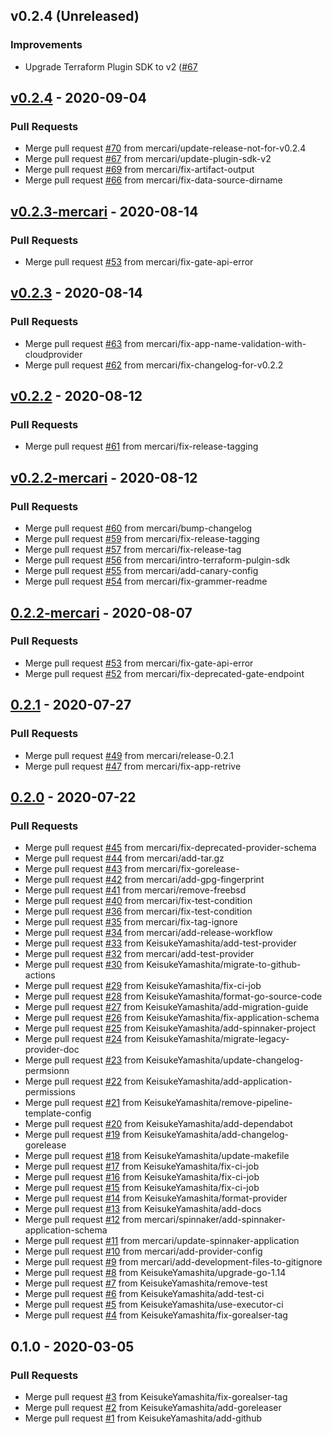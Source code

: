 ## v0.2.4 (Unreleased)
### Improvements
* Upgrade Terraform Plugin SDK to v2 ([#67](https://github.com/mercari/terraform-provider-spinnaker/pull/67)

<a name="v0.2.4"></a>
## [v0.2.4] - 2020-09-04
### Pull Requests
- Merge pull request [#70](https://github.com/mercari/terraform-provider-spinnaker/issues/70) from mercari/update-release-not-for-v0.2.4
- Merge pull request [#67](https://github.com/mercari/terraform-provider-spinnaker/issues/67) from mercari/update-plugin-sdk-v2
- Merge pull request [#69](https://github.com/mercari/terraform-provider-spinnaker/issues/69) from mercari/fix-artifact-output
- Merge pull request [#66](https://github.com/mercari/terraform-provider-spinnaker/issues/66) from mercari/fix-data-source-dirname


<a name="v0.2.3-mercari"></a>
## [v0.2.3-mercari] - 2020-08-14
### Pull Requests
- Merge pull request [#53](https://github.com/mercari/terraform-provider-spinnaker/issues/53) from mercari/fix-gate-api-error


<a name="v0.2.3"></a>
## [v0.2.3] - 2020-08-14
### Pull Requests
- Merge pull request [#63](https://github.com/mercari/terraform-provider-spinnaker/issues/63) from mercari/fix-app-name-validation-with-cloudprovider
- Merge pull request [#62](https://github.com/mercari/terraform-provider-spinnaker/issues/62) from mercari/fix-changelog-for-v0.2.2


<a name="v0.2.2"></a>
## [v0.2.2] - 2020-08-12
### Pull Requests
- Merge pull request [#61](https://github.com/mercari/terraform-provider-spinnaker/issues/61) from mercari/fix-release-tagging


<a name="v0.2.2-mercari"></a>
## [v0.2.2-mercari] - 2020-08-12
### Pull Requests
- Merge pull request [#60](https://github.com/mercari/terraform-provider-spinnaker/issues/60) from mercari/bump-changelog
- Merge pull request [#59](https://github.com/mercari/terraform-provider-spinnaker/issues/59) from mercari/fix-release-tagging
- Merge pull request [#57](https://github.com/mercari/terraform-provider-spinnaker/issues/57) from mercari/fix-release-tag
- Merge pull request [#56](https://github.com/mercari/terraform-provider-spinnaker/issues/56) from mercari/intro-terraform-pulgin-sdk
- Merge pull request [#55](https://github.com/mercari/terraform-provider-spinnaker/issues/55) from mercari/add-canary-config
- Merge pull request [#54](https://github.com/mercari/terraform-provider-spinnaker/issues/54) from mercari/fix-grammer-readme


<a name="0.2.2-mercari"></a>
## [0.2.2-mercari] - 2020-08-07
### Pull Requests
- Merge pull request [#53](https://github.com/mercari/terraform-provider-spinnaker/issues/53) from mercari/fix-gate-api-error
- Merge pull request [#52](https://github.com/mercari/terraform-provider-spinnaker/issues/52) from mercari/fix-deprecated-gate-endpoint


<a name="0.2.1"></a>
## [0.2.1] - 2020-07-27
### Pull Requests
- Merge pull request [#49](https://github.com/mercari/terraform-provider-spinnaker/issues/49) from mercari/release-0.2.1
- Merge pull request [#47](https://github.com/mercari/terraform-provider-spinnaker/issues/47) from mercari/fix-app-retrive


<a name="0.2.0"></a>
## [0.2.0] - 2020-07-22
### Pull Requests
- Merge pull request [#45](https://github.com/mercari/terraform-provider-spinnaker/issues/45) from mercari/fix-deprecated-provider-schema
- Merge pull request [#44](https://github.com/mercari/terraform-provider-spinnaker/issues/44) from mercari/add-tar.gz
- Merge pull request [#43](https://github.com/mercari/terraform-provider-spinnaker/issues/43) from mercari/fix-gorelease-
- Merge pull request [#42](https://github.com/mercari/terraform-provider-spinnaker/issues/42) from mercari/add-gpg-fingerprint
- Merge pull request [#41](https://github.com/mercari/terraform-provider-spinnaker/issues/41) from mercari/remove-freebsd
- Merge pull request [#40](https://github.com/mercari/terraform-provider-spinnaker/issues/40) from mercari/fix-test-condition
- Merge pull request [#36](https://github.com/mercari/terraform-provider-spinnaker/issues/36) from mercari/fix-test-condition
- Merge pull request [#35](https://github.com/mercari/terraform-provider-spinnaker/issues/35) from mercari/fix-tag-ignore
- Merge pull request [#34](https://github.com/mercari/terraform-provider-spinnaker/issues/34) from mercari/add-release-workflow
- Merge pull request [#33](https://github.com/mercari/terraform-provider-spinnaker/issues/33) from KeisukeYamashita/add-test-provider
- Merge pull request [#32](https://github.com/mercari/terraform-provider-spinnaker/issues/32) from mercari/add-test-provider
- Merge pull request [#30](https://github.com/mercari/terraform-provider-spinnaker/issues/30) from KeisukeYamashita/migrate-to-github-actions
- Merge pull request [#29](https://github.com/mercari/terraform-provider-spinnaker/issues/29) from KeisukeYamashita/fix-ci-job
- Merge pull request [#28](https://github.com/mercari/terraform-provider-spinnaker/issues/28) from KeisukeYamashita/format-go-source-code
- Merge pull request [#27](https://github.com/mercari/terraform-provider-spinnaker/issues/27) from KeisukeYamashita/add-migration-guide
- Merge pull request [#26](https://github.com/mercari/terraform-provider-spinnaker/issues/26) from KeisukeYamashita/fix-application-schema
- Merge pull request [#25](https://github.com/mercari/terraform-provider-spinnaker/issues/25) from KeisukeYamashita/add-spinnaker-project
- Merge pull request [#24](https://github.com/mercari/terraform-provider-spinnaker/issues/24) from KeisukeYamashita/migrate-legacy-provider-doc
- Merge pull request [#23](https://github.com/mercari/terraform-provider-spinnaker/issues/23) from KeisukeYamashita/update-changelog-permsionn
- Merge pull request [#22](https://github.com/mercari/terraform-provider-spinnaker/issues/22) from KeisukeYamashita/add-application-permissions
- Merge pull request [#21](https://github.com/mercari/terraform-provider-spinnaker/issues/21) from KeisukeYamashita/remove-pipeline-template-config
- Merge pull request [#20](https://github.com/mercari/terraform-provider-spinnaker/issues/20) from KeisukeYamashita/add-dependabot
- Merge pull request [#19](https://github.com/mercari/terraform-provider-spinnaker/issues/19) from KeisukeYamashita/add-changelog-gorelease
- Merge pull request [#18](https://github.com/mercari/terraform-provider-spinnaker/issues/18) from KeisukeYamashita/update-makefile
- Merge pull request [#17](https://github.com/mercari/terraform-provider-spinnaker/issues/17) from KeisukeYamashita/fix-ci-job
- Merge pull request [#16](https://github.com/mercari/terraform-provider-spinnaker/issues/16) from KeisukeYamashita/fix-ci-job
- Merge pull request [#15](https://github.com/mercari/terraform-provider-spinnaker/issues/15) from KeisukeYamashita/fix-ci-job
- Merge pull request [#14](https://github.com/mercari/terraform-provider-spinnaker/issues/14) from KeisukeYamashita/format-provider
- Merge pull request [#13](https://github.com/mercari/terraform-provider-spinnaker/issues/13) from KeisukeYamashita/add-docs
- Merge pull request [#12](https://github.com/mercari/terraform-provider-spinnaker/issues/12) from mercari/spinnaker/add-spinnaker-application-schema
- Merge pull request [#11](https://github.com/mercari/terraform-provider-spinnaker/issues/11) from mercari/update-spinnaker-application
- Merge pull request [#10](https://github.com/mercari/terraform-provider-spinnaker/issues/10) from mercari/add-provider-config
- Merge pull request [#9](https://github.com/mercari/terraform-provider-spinnaker/issues/9) from mercari/add-development-files-to-gitignore
- Merge pull request [#8](https://github.com/mercari/terraform-provider-spinnaker/issues/8) from KeisukeYamashita/upgrade-go-1.14
- Merge pull request [#7](https://github.com/mercari/terraform-provider-spinnaker/issues/7) from KeisukeYamashita/remove-test
- Merge pull request [#6](https://github.com/mercari/terraform-provider-spinnaker/issues/6) from KeisukeYamashita/add-test-ci
- Merge pull request [#5](https://github.com/mercari/terraform-provider-spinnaker/issues/5) from KeisukeYamashita/use-executor-ci
- Merge pull request [#4](https://github.com/mercari/terraform-provider-spinnaker/issues/4) from KeisukeYamashita/fix-gorealser-tag


<a name="0.1.0"></a>
## 0.1.0 - 2020-03-05
### Pull Requests
- Merge pull request [#3](https://github.com/mercari/terraform-provider-spinnaker/issues/3) from KeisukeYamashita/fix-gorealser-tag
- Merge pull request [#2](https://github.com/mercari/terraform-provider-spinnaker/issues/2) from KeisukeYamashita/add-goreleaser
- Merge pull request [#1](https://github.com/mercari/terraform-provider-spinnaker/issues/1) from KeisukeYamashita/add-github


[Unreleased]: https://github.com/mercari/terraform-provider-spinnaker/compare/v0.2.4...HEAD
[v0.2.4]: https://github.com/mercari/terraform-provider-spinnaker/compare/v0.2.3-mercari...v0.2.4
[v0.2.3-mercari]: https://github.com/mercari/terraform-provider-spinnaker/compare/v0.2.3...v0.2.3-mercari
[v0.2.3]: https://github.com/mercari/terraform-provider-spinnaker/compare/v0.2.2...v0.2.3
[v0.2.2]: https://github.com/mercari/terraform-provider-spinnaker/compare/v0.2.2-mercari...v0.2.2
[v0.2.2-mercari]: https://github.com/mercari/terraform-provider-spinnaker/compare/0.2.2-mercari...v0.2.2-mercari
[0.2.2-mercari]: https://github.com/mercari/terraform-provider-spinnaker/compare/0.2.1...0.2.2-mercari
[0.2.1]: https://github.com/mercari/terraform-provider-spinnaker/compare/0.2.0...0.2.1
[0.2.0]: https://github.com/mercari/terraform-provider-spinnaker/compare/0.1.0...0.2.0
